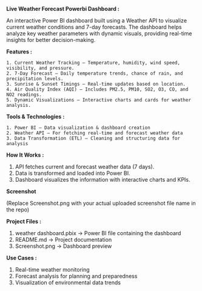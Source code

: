 **Live Weather Forecast Powerbi Dashboard :**

An interactive Power BI dashboard built using a Weather API to visualize current weather conditions and 7-day forecasts. The dashboard helps analyze key weather parameters 
with dynamic visuals, providing real-time insights for better decision-making.

**Features :**
```
1. Current Weather Tracking – Temperature, humidity, wind speed, visibility, and pressure.
2. 7-Day Forecast – Daily temperature trends, chance of rain, and precipitation levels.
3. Sunrise & Sunset Timings – Real-time updates based on location.
4. Air Quality Index (AQI) – Includes PM2.5, PM10, SO2, O3, CO, and NO2 readings.
5. Dynamic Visualizations – Interactive charts and cards for weather analysis.
```
**Tools & Technologies :**
```
1. Power BI – Data visualization & dashboard creation
2. Weather API – For fetching real-time and forecast weather data
3. Data Transformation (ETL) – Cleaning and structuring data for analysis
```

**How It Works :**

1. API fetches current and forecast weather data (7 days).
2. Data is transformed and loaded into Power BI.
3. Dashboard visualizes the information with interactive charts and KPIs.
   
**Screenshot**


(Replace Screenshot.png with your actual uploaded screenshot file name in the repo)

**Project Files :**

1. weather dashboard.pbix → Power BI file containing the dashboard
2. README.md → Project documentation
3. Screenshot.png → Dashboard preview

**Use Cases :**

1. Real-time weather monitoring
2. Forecast analysis for planning and preparedness
3. Visualization of environmental data trends
